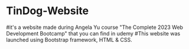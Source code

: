 # TinDog-Website
#it's a website made during Angela Yu course "The Complete 2023 Web Development Bootcamp" that you can find in udemy
#This website was launched using Bootstrap framework, HTML & CSS.
